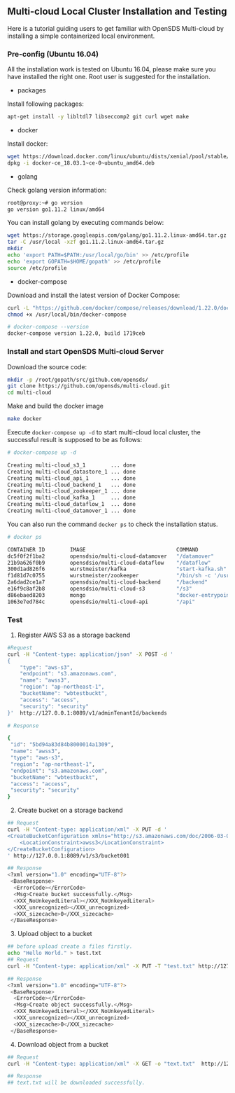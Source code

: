 ## Multi-cloud Local Cluster Installation and Testing
Here is a tutorial guiding users to get familiar with OpenSDS Multi-cloud by installing a simple containerized local environment.

### Pre-config (Ubuntu 16.04)
All the installation work is tested on Ubuntu 16.04, please make sure you have installed the right one. Root user is suggested for the installation.

* packages

Install following packages:
```bash
apt-get install -y libltdl7 libseccomp2 git curl wget make
```

* docker

Install docker:
```bash
wget https://download.docker.com/linux/ubuntu/dists/xenial/pool/stable/amd64/docker-ce_18.03.1~ce-0~ubuntu_amd64.deb
dpkg -i docker-ce_18.03.1~ce-0~ubuntu_amd64.deb 
```
* golang

Check golang version information:
```bash
root@proxy:~# go version
go version go1.11.2 linux/amd64
```
You can install golang by executing commands below:
```bash
wget https://storage.googleapis.com/golang/go1.11.2.linux-amd64.tar.gz
tar -C /usr/local -xzf go1.11.2.linux-amd64.tar.gz
mkdir 
echo 'export PATH=$PATH:/usr/local/go/bin' >> /etc/profile
echo 'export GOPATH=$HOME/gopath' >> /etc/profile
source /etc/profile
```
* docker-compose

Download and install the latest version of Docker Compose:
```bash
curl -L "https://github.com/docker/compose/releases/download/1.22.0/docker-compose-$(uname -s)-$(uname -m)" -o /usr/local/bin/docker-compose
chmod +x /usr/local/bin/docker-compose

# docker-compose --version
docker-compose version 1.22.0, build 1719ceb
```

###	Install and start OpenSDS Multi-cloud Server
Download the source code:
```bash
mkdir -p /root/gopath/src/github.com/opensds/
git clone https://github.com/opensds/multi-cloud.git
cd multi-cloud
```

Make and build the docker image
```bash
make docker
```

Execute `docker-compose up -d` to start multi-cloud local cluster, the successful result is supposed to be as follows: 
```bash
# docker-compose up -d

Creating multi-cloud_s3_1        ... done
Creating multi-cloud_datastore_1 ... done
Creating multi-cloud_api_1       ... done
Creating multi-cloud_backend_1   ... done
Creating multi-cloud_zookeeper_1 ... done
Creating multi-cloud_kafka_1     ... done
Creating multi-cloud_dataflow_1  ... done
Creating multi-cloud_datamover_1 ... done
```

You can also run the command `docker ps` to check the installation status.
```bash
# docker ps

CONTAINER ID        IMAGE                             COMMAND                  CREATED             STATUS              PORTS                                                NAMES
dc5f0f2f1ba2        opensdsio/multi-cloud-datamover   "/datamover"             15 minutes ago      Up 15 minutes                                                            multi-cloud_datamover_1
21b9a626f0b9        opensdsio/multi-cloud-dataflow    "/dataflow"              15 minutes ago      Up 15 minutes                                                            multi-cloud_dataflow_1
300d1ad826f6        wurstmeister/kafka                "start-kafka.sh"         15 minutes ago      Up 15 minutes       0.0.0.0:9092->9092/tcp                               multi-cloud_kafka_1
f1d81d7c0755        wurstmeister/zookeeper            "/bin/sh -c '/usr/sb…"   15 minutes ago      Up 15 minutes       22/tcp, 2888/tcp, 3888/tcp, 0.0.0.0:2181->2181/tcp   multi-cloud_zookeeper_1
2a6dad2ce1a7        opensdsio/multi-cloud-backend     "/backend"               15 minutes ago      Up 15 minutes                                                            multi-cloud_backend_1
e16f9c8af2b8        opensdsio/multi-cloud-s3          "/s3"                    15 minutes ago      Up 15 minutes                                                            multi-cloud_s3_1
d86ebaed8203        mongo                             "docker-entrypoint.s…"   15 minutes ago      Up 15 minutes       0.0.0.0:27017->27017/tcp                             multi-cloud_datastore_1
1063e7ed784c        opensdsio/multi-cloud-api         "/api"                   15 minutes ago      Up 15 minutes       0.0.0.0:8089->8089/tcp                               multi-cloud_api_1

```

### Test

1. Register AWS S3 as a storage backend
```bash
#Request
curl -H "Content-type: application/json" -X POST -d '
{
    "type": "aws-s3", 
    "endpoint": "s3.amazonaws.com", 
    "name": "awss3", 
    "region": "ap-northeast-1", 
    "bucketName": "wbtestbuckt", 
    "access": "access", 
    "security": "security"
}'  http://127.0.0.1:8089/v1/adminTenantId/backends

# Response

{
 "id": "5bd94a83d84b8000014a1309",
 "name": "awss3",
 "type": "aws-s3",
 "region": "ap-northeast-1",
 "endpoint": "s3.amazonaws.com",
 "bucketName": "wbtestbuckt",
 "access": "access",
 "security": "security"
}
```

2. Create bucket on a storage backend
```bash
## Request
curl -H "Content-type: application/xml" -X PUT -d '
<CreateBucketConfiguration xmlns="http://s3.amazonaws.com/doc/2006-03-01/">
    <LocationConstraint>awss3</LocationConstraint>
</CreateBucketConfiguration>
' http://127.0.0.1:8089/v1/s3/bucket001

## Response
<?xml version="1.0" encoding="UTF-8"?>
 <BaseResponse>
  <ErrorCode></ErrorCode>
  <Msg>Create bucket successfully.</Msg>
  <XXX_NoUnkeyedLiteral></XXX_NoUnkeyedLiteral>
  <XXX_unrecognized></XXX_unrecognized>
  <XXX_sizecache>0</XXX_sizecache>
 </BaseResponse>
```

3. Upload object to a bucket
```bash
## before upload create a files firstly.
echo "Hello World." > test.txt
## Request
curl -H "Content-type: application/xml" -X PUT -T "test.txt" http://127.0.0.1:8089/v1/s3/bucket001/test.txt

## Response
<?xml version="1.0" encoding="UTF-8"?>
 <BaseResponse>
  <ErrorCode></ErrorCode>
  <Msg>Create object successfully.</Msg>
  <XXX_NoUnkeyedLiteral></XXX_NoUnkeyedLiteral>
  <XXX_unrecognized></XXX_unrecognized>
  <XXX_sizecache>0</XXX_sizecache>
 </BaseResponse>
```

4. Download object from a bucket
```bash
## Request
curl -H "Content-type: application/xml" -X GET -o "text.txt"  http://127.0.0.1:8089/v1/s3/bucket001/test.txt

## Response
## text.txt will be downloaded successfully.
```
